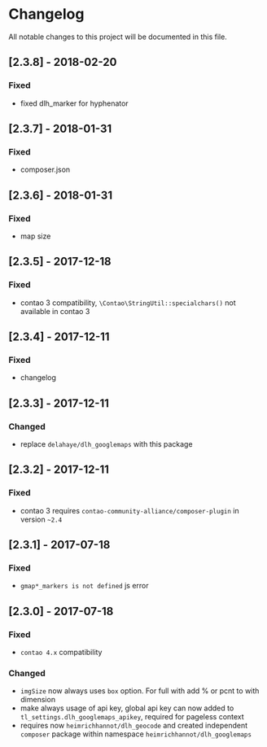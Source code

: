 # Changelog
All notable changes to this project will be documented in this file.

## [2.3.8] - 2018-02-20

### Fixed
- fixed dlh_marker for hyphenator

## [2.3.7] - 2018-01-31

### Fixed
- composer.json

## [2.3.6] - 2018-01-31

### Fixed
- map size

## [2.3.5] - 2017-12-18

### Fixed
- contao 3 compatibility, `\Contao\StringUtil::specialchars()` not available in contao 3

## [2.3.4] - 2017-12-11

### Fixed
- changelog

## [2.3.3] - 2017-12-11

### Changed
- replace `delahaye/dlh_googlemaps` with this package

## [2.3.2] - 2017-12-11

### Fixed
- contao 3 requires `contao-community-alliance/composer-plugin` in version `~2.4`

## [2.3.1] - 2017-07-18

### Fixed
- `gmap*_markers is not defined` js error

## [2.3.0] - 2017-07-18

### Fixed
- `contao 4.x` compatibility
 
### Changed

- `imgSize` now always uses `box` option. For full with add % or pcnt to with dimension
- make always usage of api key, global api key can now added to `tl_settings.dlh_googlemaps_apikey`, required for pageless context
- requires now `heimrichhannot/dlh_geocode` and created independent `composer` package within namespace `heimrichhannot/dlh_googlemaps`
